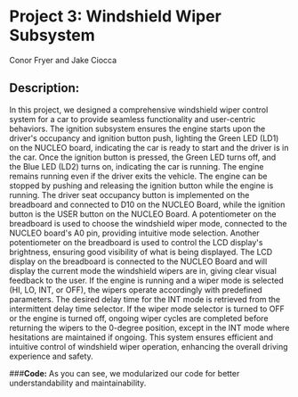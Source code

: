 # **Project 3: Windshield Wiper Subsystem**

Conor Fryer and Jake Ciocca

## **Description:**
In this project, we designed a comprehensive windshield wiper control system for a car to provide seamless functionality and user-centric behaviors. The ignition subsystem ensures the engine starts upon the driver's occupancy and ignition button push, lighting the Green LED (LD1) on the NUCLEO board, indicating the car is ready to start and the driver is in the car. Once the ignition button is pressed, the Green LED turns off, and the Blue LED (LD2) turns on, indicating the car is running. The engine remains running even if the driver exits the vehicle. The engine can be stopped by pushing and releasing the ignition button while the engine is running. The driver seat occupancy button is implemented on the breadboard and connected to D10 on the NUCLEO Board, while the ignition button is the USER button on the NUCLEO Board. A potentiometer on the breadboard is used to choose the windshield wiper mode, connected to the NUCLEO board's A0 pin, providing intuitive mode selection. Another potentiometer on the breadboard is used to control the LCD display's brightness, ensuring good visibility of what is being displayed. The LCD display on the breadboard is connected to the NUCLEO Board and will display the current mode the windshield wipers are in, giving clear visual feedback to the user. If the engine is running and a wiper mode is selected (HI, LO, INT, or OFF), the wipers operate accordingly with predefined parameters. The desired delay time for the INT mode is retrieved from the intermittent delay time selector. If the wiper mode selector is turned to OFF or the engine is turned off, ongoing wiper cycles are completed before returning the wipers to the 0-degree position, except in the INT mode where hesitations are maintained if ongoing. This system ensures efficient and intuitive control of windshield wiper operation, enhancing the overall driving experience and safety.


###**Code:**
As you can see, we modularized our code for better understandability and maintainability. 
